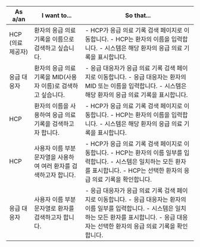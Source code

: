 | As a/an        | I want to... | So that...                  |
| ------------- | ----------------- | ----------------------- |
| HCP (의료 제공자) | 환자의 응급 의료 기록을 이름으로 검색하고 싶습니다. | - HCP가 응급 의료 기록 검색 페이지로 이동합니다. - HCP는 환자의 이름을 입력합니다. - 시스템은 해당 환자의 응급 의료 기록을 표시합니다. |
| 응급 대응자 | 환자의 응급 의료 기록을 MID(사용자 이름)로 검색하고 싶습니다. | - 응급 대응자가 응급 의료 기록 검색 페이지로 이동합니다. - 응급 대응자는 환자의 MID 또는 이름을 입력합니다. - 시스템은 해당 환자의 응급 의료 기록을 표시합니다. |
| HCP | 환자의 이름을 사용하여 응급 의료 기록을 검색하고자 합니다. | - HCP가 응급 의료 기록 검색 페이지로 이동합니다. - HCP는 환자의 이름을 입력합니다. - 시스템은 해당 환자의 응급 의료 기록을 표시합니다. |
| HCP | 사용자 이름 부분 문자열을 사용하여 여러 환자를 검색하고자 합니다. | - HCP가 응급 의료 기록 검색 페이지로 이동합니다. - HCP는 환자의 이름 일부를 입력합니다. - 시스템은 일치하는 모든 환자를 표시합니다. - HCP는 선택한 환자의 응급 의료 기록을 확인합니다. |
| 응급 대응자 | 사용자 이름 부분 문자열로 환자를 검색하고자 합니다. | - 응급 대응자가 응급 의료 기록 검색 페이지로 이동합니다. - 응급 대응자는 환자의 이름 일부를 입력합니다. - 시스템은 일치하는 모든 환자를 표시합니다. - 응급 대응자는 선택한 환자의 응급 의료 기록을 확인합니다. |
